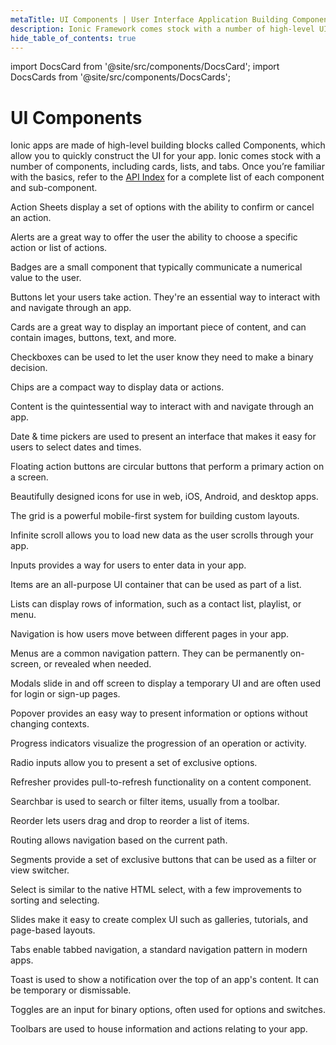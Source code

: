 ```yaml
---
metaTitle: UI Components | User Interface Application Building Components
description: Ionic Framework comes stock with a number of high-level UI components, including cards, lists, and tabs to quickly and easily build your app's user interface.
hide_table_of_contents: true
---
```


import DocsCard from '@site/src/components/DocsCard';
import DocsCards from '@site/src/components/DocsCards';

# UI Components

Ionic apps are made of high-level building blocks called Components, which allow you to quickly construct the UI for your app. Ionic comes stock with a number of components, including cards, lists, and tabs. Once you’re familiar with the basics, refer to the [API Index](/docs/api) for a complete list of each component and sub-component.

<DocsCards>
  <DocsCard header="Action Sheet" href="/docs/api/action-sheet" img="/icons/feature-component-actionsheet-icon.png">
    <p>Action Sheets display a set of options with the ability to confirm or cancel an action.</p>
  </DocsCard>

  <DocsCard header="Alert" href="/docs/api/alert" icon="/icons/component-alert-icon.png">
    <p>Alerts are a great way to offer the user the ability to choose a specific action or list of actions.</p>
  </DocsCard>

  <DocsCard header="Badge" href="/docs/api/badge" icon="/icons/component-badge-icon.png">
    <p>Badges are a small component that typically communicate a numerical value to the user.</p>
  </DocsCard>

  <DocsCard header="Button" href="/docs/api/button" icon="/icons/component-button-icon.png">
    <p>Buttons let your users take action. They're an essential way to interact with and navigate through an app.</p>
  </DocsCard>

  <DocsCard header="Card" href="/docs/api/card" icon="/icons/component-card-icon.png">
    <p>Cards are a great way to display an important piece of content, and can contain images, buttons, text, and more.</p>
  </DocsCard>

  <DocsCard header="Checkbox" href="/docs/api/checkbox" icon="/icons/component-checkbox-icon.png">
    <p>Checkboxes can be used to let the user know they need to make a binary decision.</p>
  </DocsCard>

  <DocsCard header="Chip" href="/docs/api/chip" icon="/icons/component-chip-icon.png">
    <p>Chips are a compact way to display data or actions.</p>
  </DocsCard>

  <DocsCard header="Content" href="/docs/api/content" icon="/icons/component-content-icon.png">
    <p>Content is the quintessential way to interact with and navigate through an app.</p>
  </DocsCard>

  <DocsCard header="Date & Time Pickers" href="/docs/api/datetime" icon="/icons/component-datetimepicker-icon.png">
    <p>Date & time pickers are used to present an interface that makes it easy for users to select dates and times.</p>
  </DocsCard>

  <DocsCard header="Floating Action Button" href="/docs/api/fab" icon="/icons/component-fab-icon.png">
    <p>Floating action buttons are circular buttons that perform a primary action on a screen.</p>
  </DocsCard>

  <DocsCard header="Icons" href="https://ionic.io/ionicons" img="/icons/feature-component-icons-icon.png">
    <p>Beautifully designed icons for use in web, iOS, Android, and desktop apps.</p>
  </DocsCard>

  <DocsCard header="Grid" href="/docs/api/grid" icon="/icons/component-grid-icon.png">
    <p>The grid is a powerful mobile-first system for building custom layouts.</p>
  </DocsCard>

  <DocsCard header="Infinite Scroll" href="/docs/api/infinite-scroll" icon="/icons/component-infinitescroll-icon.png">
    <p>Infinite scroll allows you to load new data as the user scrolls through your app.</p>
  </DocsCard>

  <DocsCard header="Input" href="/docs/api/input" icon="/icons/component-input-icon.png">
    <p>Inputs provides a way for users to enter data in your app.</p>
  </DocsCard>

  <DocsCard header="Item" href="/docs/api/item" icon="/icons/component-item-icon.png">
    <p>Items are an all-purpose UI container that can be used as part of a list.</p>
  </DocsCard>

  <DocsCard header="List" href="/docs/api/list" icon="/icons/component-lists-icon.png">
    <p>Lists can display rows of information, such as a contact list, playlist, or menu.</p>
  </DocsCard>

  <DocsCard header="Navigation" href="/docs/api/nav" img="/icons/feature-component-navigation-icon.png">
    <p>Navigation is how users move between different pages in your app.</p>
  </DocsCard>

  <DocsCard header="Menu" href="/docs/api/menu" icon="/icons/component-menu-icon.png">
    <p>Menus are a common navigation pattern. They can be permanently on-screen, or revealed when needed.</p>
  </DocsCard>

  <DocsCard header="Modal" href="/docs/api/modal" icon="/icons/component-modal-icon.png">
    <p>Modals slide in and off screen to display a temporary UI and are often used for login or sign-up pages.</p>
  </DocsCard>

  <DocsCard header="Popover" href="/docs/api/popover" icon="/icons/component-popover-icon.png">
    <p>Popover provides an easy way to present information or options without changing contexts.</p>
  </DocsCard>

  <DocsCard header="Progress Indicators" href="/docs/api/progress-bar" icon="/icons/component-progress-icon.png">
    <p>Progress indicators visualize the progression of an operation or activity.</p>
  </DocsCard>

  <DocsCard header="Radio" href="/docs/api/radio" icon="/icons/component-radio-icon.png">
    <p>Radio inputs allow you to present a set of exclusive options.</p>
  </DocsCard>

  <DocsCard header="Refresher" href="/docs/api/refresher" icon="/icons/component-refresher-icon.png">
    <p>Refresher provides pull-to-refresh functionality on a content component.</p>
  </DocsCard>

  <DocsCard header="Searchbar" href="/docs/api/searchbar" img="/icons/feature-component-search-icon.png">
    <p>Searchbar is used to search or filter items, usually from a toolbar.</p>
  </DocsCard>

  <DocsCard header="Reorder" href="/docs/api/reorder" icon="/icons/component-reorder-icon.png">
    <p>Reorder lets users drag and drop to reorder a list of items.</p>
  </DocsCard>

  <DocsCard header="Routing" href="/docs/api/router" icon="/icons/component-routing-icon.png">
    <p>Routing allows navigation based on the current path.</p>
  </DocsCard>

  <DocsCard header="Segment" href="/docs/api/segment" icon="/icons/component-segment-icon.png">
    <p>Segments provide a set of exclusive buttons that can be used as a filter or view switcher.</p>
  </DocsCard>

  <DocsCard header="Select" href="/docs/api/select" icon="/icons/component-select-icon.png">
    <p>Select is similar to the native HTML select, with a few improvements to sorting and selecting.</p>
  </DocsCard>

  <DocsCard header="Slides" href="/docs/api/slides" icon="/icons/component-slides-icon.png">
    <p>Slides make it easy to create complex UI such as galleries, tutorials, and page-based layouts.</p>
  </DocsCard>

  <DocsCard header="Tabs" href="/docs/api/tabs" img="/icons/feature-component-tabs-icon.png">
    <p>Tabs enable tabbed navigation, a standard navigation pattern in modern apps.</p>
  </DocsCard>

  <DocsCard header="Toast" href="/docs/api/toast" icon="/icons/component-toast-icon.png">
    <p>Toast is used to show a notification over the top of an app's content. It can be temporary or dismissable.</p>
  </DocsCard>

  <DocsCard header="Toggle" href="/docs/api/toggle" icon="/icons/component-toggle-icon.png">
    <p>Toggles are an input for binary options, often used for options and switches.</p>
  </DocsCard>

  <DocsCard header="Toolbar" href="/docs/api/toolbar" icon="/icons/component-toolbar-icon.png">
    <p>Toolbars are used to house information and actions relating to your app.</p>
  </DocsCard>
</DocsCards>
